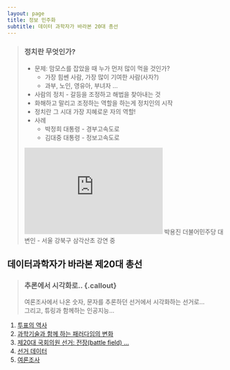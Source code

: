 ```yaml
---
layout: page
title: 정보 민주화
subtitle: 데이터 과학자가 바라본 20대 총선
---
```


> ### 정치란 무엇인가?
>
> * 문제: 맘모스를 잡았을 때 누가 먼저 많이 먹을 것인가?
>     * 가장 힘쎈 사람, 가장 많이 기여한 사람(사자?)
>     * 과부, 노인, 영유아, 부녀자 ...  
> * 사람의 정치 - 갈등을 조정하고 해법을 찾아내는 것  
> * 화해하고 말리고 조정하는 역할을 하는게 정치인의 시작  
> * 정치란 그 시대 가장 지혜로운 자의 역할!  
> * 사례
>     * 박정희 대통령 - 경부고속도로
>     * 김대중 대통령 - 정보고속도로
> 
> <iframe width="320" height="200" src="https://www.youtube.com/embed/TmnipWTyIpg" frameborder="0" allowfullscreen></iframe>  
> 박용진 더불어민주당 대변인 - 서울 강북구 삼각산초 강연 중



## 데이터과학자가 바라본 제20대 총선

> ### 추론에서 시각화로.. {.callout}
>
> 여론조사에서 나온 숫자, 문자를 추론하던 선거에서 시각화하는 선거로...  
> 그리고, 튜링과 함께하는 인공지능... 

1. [투표의 역사](00-vote-history.html) 
1. [과학기술과 함께 하는 패러다임의 변화](01-vote-paradigm.html)
1. [제20대 국회의원 선거: 전장(battle field) ...](02-vote-overview.html)
1. [선거 데이터](03-vote-data.html)
1. [여론조사](04-vote-survey.html)




